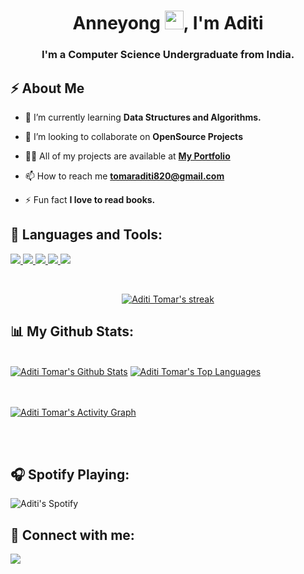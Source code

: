 <!-- <a href="#"><img width="100%" height="auto" src="https://i.imgur.com/iXuL1HG.png" height="175px"/></a> -->

<h1 align="center">Anneyong <img src="https://raw.githubusercontent.com/MartinHeinz/MartinHeinz/master/wave.gif" width="30px">, I'm Aditi</h1>
<h3 align="center">I'm a Computer Science Undergraduate from India.</h3>


## ⚡ About Me

- 🌱 I’m currently learning **Data Structures and Algorithms.**

- 👯 I’m looking to collaborate on **OpenSource Projects**

- 👨‍💻 All of my projects are available at **[My Portfolio](https://aditiitomar.github.io/Portfolio/)**

- 📫 How to reach me **tomaraditi820@gmail.com**

- ⚡ Fun fact **I love to read books.**

## 🚀 Languages and Tools:

<p align="left"> 
    <a href="https://developer.mozilla.org/en-US/docs/Web/JavaScript" target="_blank"> <img src="https://img.icons8.com/color/48/000000/javascript.png"/> </a> 
    <a href="https://www.w3.org/html/" target="_blank"> <img src="https://img.icons8.com/color/48/000000/html-5.png"/> </a> 
    <a href="https://www.w3schools.com/css/" target="_blank"> <img src="https://img.icons8.com/color/48/000000/css3.png"/> </a> 
    <a href="https://getbootstrap.com" target="_blank"> <img src="https://img.icons8.com/color/48/000000/bootstrap.png"/> </a> 
    <a href="https://git-scm.com/" target="_blank"> <img src="https://img.icons8.com/color/48/000000/git.png"/> </a>
</p>

<!-- [![React Badge](https://img.shields.io/badge/-React-61DBFB?style=for-the-badge&labelColor=black&logo=react&logoColor=61DBFB)](#)  [![Javascript Badge](https://img.shields.io/badge/-Javascript-F0DB4F?style=for-the-badge&labelColor=black&logo=javascript&logoColor=F0DB4F)](#) [![Typescript Badge](https://img.shields.io/badge/-Typescript-007acc?style=for-the-badge&labelColor=black&logo=typescript&logoColor=007acc)](#) [![Nodejs Badge](https://img.shields.io/badge/-Nodejs-3C873A?style=for-the-badge&labelColor=black&logo=node.js&logoColor=3C873A)](#) [![GraphQL Badge](https://img.shields.io/badge/-GraphQl-e535ab?style=for-the-badge&labelColor=black&logo=node.js&logoColor=e535ab)](#) -->
<br/>

<p align="center">
    <a href="https://github.com/aditiitomar/github-readme-streak-stats">
        <img title="🔥 Get streak stats for your profile at git.io/streak-stats" alt="Aditi Tomar's streak" src="https://github-readme-streak-stats.herokuapp.com/?user=aditiitomar&theme=black-ice&hide_border=true&stroke=0000&background=060A0CD0"/>
    </a>
</p>

## 📊 My Github Stats:

  <br/>
    <a href="https://github.com/aditiitomar/github-readme-stats"><img alt="Aditi Tomar's Github Stats" src="https://github-readme-stats.vercel.app/api?username=aditiitomar&show_icons=true&count_private=true&theme=react&hide_border=true&bg_color=0D1117" /></a>
  <a href="https://github.com/aditiitomar/github-readme-stats"><img alt="Aditi Tomar's Top Languages" src="https://github-readme-stats.vercel.app/api/top-langs/?username=aditiitomar&langs_count=8&count_private=true&layout=compact&theme=react&hide_border=true&bg_color=0D1117" /></a>
  <br/>
  
<br/>
<br/>

<a href="https://github.com/aditiitomar/github-readme-activity-graph"><img alt="Aditi Tomar's Activity Graph" src="https://activity-graph.herokuapp.com/graph?username=aditiitomar&bg_color=0D1117&color=5BCDEC&line=5BCDEC&point=FFFFFF&hide_border=true" /></a>

<br/>
<br/>

## 🎧 Spotify Playing: 
![Aditi's Spotify](https://spotify-recently-played-readme.vercel.app/api?user=31owgythkkzr2fcoggbd7rfrk3tq)

## 👯 Connect with me:
<p align="left">

<a href = "https://www.linkedin.com/in/aditi-tomar-969754206/"><img src="https://img.icons8.com/fluent/48/000000/linkedin.png"/></a>
</p>
